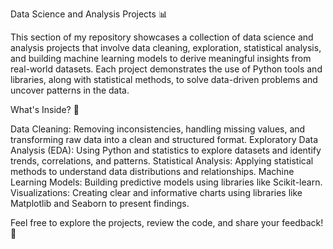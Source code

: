 Data Science and Analysis Projects 📊

This section of my repository showcases a collection of data science and analysis projects that involve data cleaning, exploration, statistical analysis, and building machine learning models to derive meaningful insights from real-world datasets. Each project demonstrates the use of Python tools and libraries, along with statistical methods, to solve data-driven problems and uncover patterns in the data.

What's Inside? 🚀

Data Cleaning: Removing inconsistencies, handling missing values, and transforming raw data into a clean and structured format.
Exploratory Data Analysis (EDA): Using Python and statistics to explore datasets and identify trends, correlations, and patterns.
Statistical Analysis: Applying statistical methods to understand data distributions and relationships.
Machine Learning Models: Building predictive models using libraries like Scikit-learn.
Visualizations: Creating clear and informative charts using libraries like Matplotlib and Seaborn to present findings.


Feel free to explore the projects, review the code, and share your feedback! 🌟
